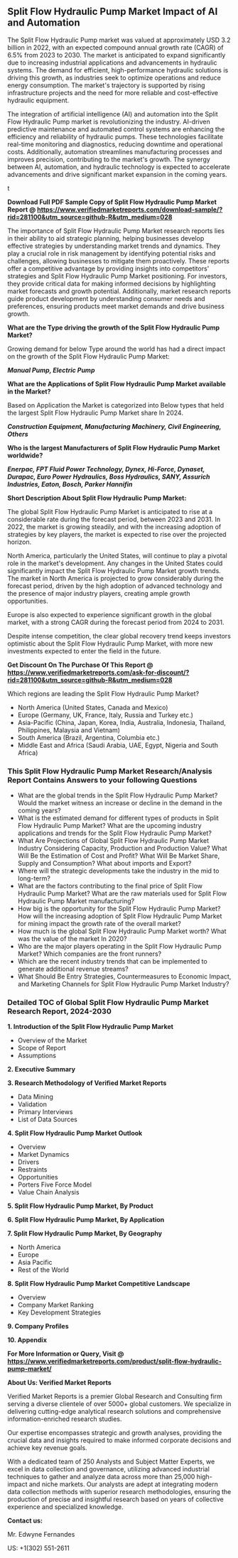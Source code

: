 <h2>Split Flow Hydraulic Pump Market Impact of AI and Automation</h2><p>The Split Flow Hydraulic Pump market was valued at approximately USD 3.2 billion in 2022, with an expected compound annual growth rate (CAGR) of 6.5% from 2023 to 2030. The market is anticipated to expand significantly due to increasing industrial applications and advancements in hydraulic systems. The demand for efficient, high-performance hydraulic solutions is driving this growth, as industries seek to optimize operations and reduce energy consumption. The market's trajectory is supported by rising infrastructure projects and the need for more reliable and cost-effective hydraulic equipment.</p><p>The integration of artificial intelligence (AI) and automation into the Split Flow Hydraulic Pump market is revolutionizing the industry. AI-driven predictive maintenance and automated control systems are enhancing the efficiency and reliability of hydraulic pumps. These technologies facilitate real-time monitoring and diagnostics, reducing downtime and operational costs. Additionally, automation streamlines manufacturing processes and improves precision, contributing to the market's growth. The synergy between AI, automation, and hydraulic technology is expected to accelerate advancements and drive significant market expansion in the coming years.</p>t</p><p id="" class=""><strong>Download Full PDF Sample Copy of Split Flow Hydraulic Pump Market Report @ <a href="https://www.verifiedmarketreports.com/download-sample/?rid=281100&utm_source=github-R&utm_medium=028" target="_blank">https://www.verifiedmarketreports.com/download-sample/?rid=281100&utm_source=github-R&utm_medium=028</a></strong></p><p>The importance of&nbsp;Split Flow Hydraulic Pump Market research reports lies in their ability to aid strategic planning, helping businesses develop effective strategies by understanding market trends and dynamics. They play a crucial role in risk management by identifying potential risks and challenges, allowing businesses to mitigate them proactively. These reports offer a competitive advantage by providing insights into competitors' strategies and Split Flow Hydraulic Pump Market positioning. For investors, they provide critical data for making informed decisions by highlighting market forecasts and growth potential. Additionally, market research reports guide product development by understanding consumer needs and preferences, ensuring products meet market demands and drive business growth.</p><p><strong>What are the&nbsp;Type driving the growth of the Split Flow Hydraulic Pump Market?</strong></p><p id="" class="">Growing demand for below Type around the world has had a direct impact on the growth of the Split Flow Hydraulic Pump Market:</p><em><strong>Manual Pump, Electric Pump</strong></em></p><strong>What are the&nbsp;Applications&nbsp;of Split Flow Hydraulic Pump Market available in the Market?</strong></p><p id="" class="">Based on Application the Market is categorized into Below types that held the largest Split Flow Hydraulic Pump Market share In 2024.</p><em><strong>Construction Equipment, Manufacturing Machinery, Civil Engineering, Others</strong></em></p><strong>Who is the largest Manufacturers of Split Flow Hydraulic Pump Market worldwide?</strong></p><p><em><strong>Enerpac, FPT Fluid Power Technology, Dynex, Hi-Force, Dynaset, Durapac, Euro Power Hydraulics, Boss Hydraulics, SANY, Assurich Industries, Eaton, Bosch, Parker Hannifin</strong></em></p><p id="" class=""><strong>Short Description About Split Flow Hydraulic Pump Market:</strong></p><p>The global Split Flow Hydraulic Pump Market is anticipated to rise at a considerable rate during the forecast period, between 2023 and 2031. In 2022, the market is growing steadily, and with the increasing adoption of strategies by key players, the market is expected to rise over the projected horizon.</p><p>North America, particularly the United States, will continue to play a pivotal role in the market's development. Any changes in the United States could significantly impact the Split Flow Hydraulic Pump Market growth trends. The market in North America is projected to grow considerably during the forecast period, driven by the high adoption of advanced technology and the presence of major industry players, creating ample growth opportunities.</p><p>Europe is also expected to experience significant growth in the global market, with a strong CAGR during the forecast period from 2024 to 2031.</p><p>Despite intense competition, the clear global recovery trend keeps investors optimistic about the Split Flow Hydraulic Pump Market, with more new investments expected to enter the field in the future.</p><p id="" class=""><strong>Get Discount On The Purchase Of This Report @ <a href="https://www.verifiedmarketreports.com/ask-for-discount/?rid=281100&utm_source=github-R&utm_medium=028" target="_blank">https://www.verifiedmarketreports.com/ask-for-discount/?rid=281100&utm_source=github-R&utm_medium=028</a></strong></p>Which regions are leading the Split Flow Hydraulic Pump Market?</p><ul><li>North America (United States, Canada and Mexico)</li><li>Europe (Germany, UK, France, Italy, Russia and Turkey etc.)</li><li>Asia-Pacific (China, Japan, Korea, India, Australia, Indonesia, Thailand, Philippines, Malaysia and Vietnam)</li><li>South America (Brazil, Argentina, Columbia etc.)</li><li>Middle East and Africa (Saudi Arabia, UAE, Egypt, Nigeria and South Africa)</li></ul><h3 id="" class="">This Split Flow Hydraulic Pump Market Research/Analysis Report Contains Answers to your following Questions</h3><ul><li>What are the global trends in the Split Flow Hydraulic Pump Market? Would the market witness an increase or decline in the demand in the coming years?</li><li>What is the estimated demand for different types of products in Split Flow Hydraulic Pump Market? What are the upcoming industry applications and trends for the Split Flow Hydraulic Pump Market?</li><li>What Are Projections of Global Split Flow Hydraulic Pump Market Industry Considering Capacity, Production and Production Value? What Will Be the Estimation of Cost and Profit? What Will Be Market Share, Supply and Consumption? What about imports and Export?</li><li>Where will the strategic developments take the industry in the mid to long-term?</li><li>What are the factors contributing to the final price of Split Flow Hydraulic Pump Market? What are the raw materials used for Split Flow Hydraulic Pump Market manufacturing?</li><li>How big is the opportunity for the Split Flow Hydraulic Pump Market? How will the increasing adoption of Split Flow Hydraulic Pump Market for mining impact the growth rate of the overall market?</li><li>How much is the global Split Flow Hydraulic Pump Market worth? What was the value of the market In 2020?</li><li>Who are the major players operating in the Split Flow Hydraulic Pump Market? Which companies are the front runners?</li><li>Which are the recent industry trends that can be implemented to generate additional revenue streams?</li><li>What Should Be Entry Strategies, Countermeasures to Economic Impact, and Marketing Channels for Split Flow Hydraulic Pump Market Industry?</li></ul><h3 id="" class="">Detailed TOC of Global Split Flow Hydraulic Pump Market Research Report, 2024-2030</h3><p id="" class=""><strong>1. Introduction of the Split Flow Hydraulic Pump Market</strong></p><ul><li>Overview of the Market</li><li>Scope of Report</li><li>Assumptions</li></ul><p id="" class=""><strong>2. Executive Summary</strong></p><p id="" class=""><strong>3. Research Methodology of Verified Market Reports</strong></p><ul><li>Data Mining</li><li>Validation</li><li>Primary Interviews</li><li>List of Data Sources</li></ul><p id="" class=""><strong>4. Split Flow Hydraulic Pump Market Outlook</strong></p><ul><li>Overview</li><li>Market Dynamics</li><li>Drivers</li><li>Restraints</li><li>Opportunities</li><li>Porters Five Force Model</li><li>Value Chain Analysis</li></ul><p id="" class=""><strong>5. Split Flow Hydraulic Pump Market, By Product</strong></p><p id="" class=""><strong>6. Split Flow Hydraulic Pump Market, By Application</strong></p><p id="" class=""><strong>7. Split Flow Hydraulic Pump Market, By Geography</strong></p><ul><li>North America</li><li>Europe</li><li>Asia Pacific</li><li>Rest of the World</li></ul><p id="" class=""><strong>8. Split Flow Hydraulic Pump Market Competitive Landscape</strong></p><ul><li>Overview</li><li>Company Market Ranking</li><li>Key Development Strategies</li></ul><p id="" class=""><strong>9. Company Profiles</strong></p><p id="" class=""><strong>10. Appendix</strong></p><p id="" class=""><strong>For More Information or Query, Visit @ <a href="https://www.verifiedmarketreports.com/product/split-flow-hydraulic-pump-market/" target="_blank">https://www.verifiedmarketreports.com/product/split-flow-hydraulic-pump-market/</a></strong></p><p id="" class=""><strong>About Us: Verified Market Reports</strong></p><p id="" class="">Verified Market Reports is a premier Global Research and Consulting firm serving a diverse clientele of over 5000+ global customers. We specialize in delivering cutting-edge analytical research solutions and comprehensive information-enriched research studies.</p><p id="" class="">Our expertise encompasses strategic and growth analyses, providing the crucial data and insights required to make informed corporate decisions and achieve key revenue goals.</p><p id="" class="">With a dedicated team of 250 Analysts and Subject Matter Experts, we excel in data collection and governance, utilizing advanced industrial techniques to gather and analyze data across more than 25,000 high-impact and niche markets. Our analysts are adept at integrating modern data collection methods with superior research methodologies, ensuring the production of precise and insightful research based on years of collective experience and specialized knowledge.</p><p id="" class=""><strong>Contact us:</strong></p><p id="" class="">Mr. Edwyne Fernandes</p><p id="" class="">US: +1(302) 551-2611</p>